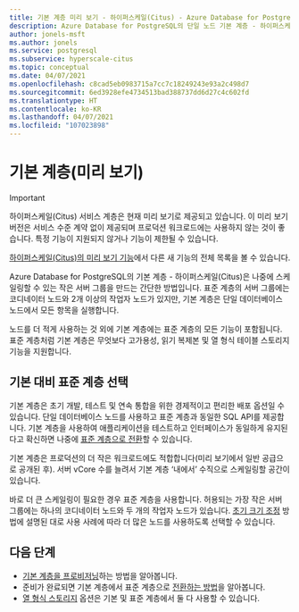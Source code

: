 ```yaml
---
title: 기본 계층 미리 보기 - 하이퍼스케일(Citus) - Azure Database for PostgreSQL
description: Azure Database for PostgreSQL의 단일 노드 기본 계층 - 하이퍼스케일(Citus)
author: jonels-msft
ms.author: jonels
ms.service: postgresql
ms.subservice: hyperscale-citus
ms.topic: conceptual
ms.date: 04/07/2021
ms.openlocfilehash: c8cad5eb0983715a7cc7c18249243e93a2c498d7
ms.sourcegitcommit: 6ed3928efe4734513bad388737dd6d27c4c602fd
ms.translationtype: HT
ms.contentlocale: ko-KR
ms.lasthandoff: 04/07/2021
ms.locfileid: "107023898"
---
```

# <a name="basic-tier-preview"></a>기본 계층(미리 보기)

> [!IMPORTANT]
> 하이퍼스케일(Citus) 서비스 계층은 현재 미리 보기로 제공되고 있습니다.  이 미리 보기 버전은 서비스 수준 계약 없이 제공되며 프로덕션 워크로드에는 사용하지 않는 것이 좋습니다. 특정 기능이 지원되지 않거나 기능이 제한될 수 있습니다.
>
> [하이퍼스케일(Citus)의 미리 보기 기능](hyperscale-preview-features.md)에서 다른 새 기능의 전체 목록을 볼 수 있습니다.

Azure Database for PostgreSQL의 기본 계층 - 하이퍼스케일(Citus)은 나중에 스케일링할 수 있는 작은 서버 그룹을 만드는 간단한 방법입니다. 표준 계층의 서버 그룹에는 코디네이터 노드와 2개 이상의 작업자 노드가 있지만, 기본 계층은 단일 데이터베이스 노드에서 모든 항목을 실행합니다.

노드를 더 적게 사용하는 것 외에 기본 계층에는 표준 계층의 모든 기능이 포함됩니다. 표준 계층처럼 기본 계층은 무엇보다 고가용성, 읽기 복제본 및 열 형식 테이블 스토리지 기능을 지원합니다.

## <a name="choosing-basic-vs-standard-tier"></a>기본 대비 표준 계층 선택

기본 계층은 초기 개발, 테스트 및 연속 통합을 위한 경제적이고 편리한 배포 옵션일 수 있습니다. 단일 데이터베이스 노드를 사용하고 표준 계층과 동일한 SQL API를 제공합니다. 기본 계층을 사용하여 애플리케이션을 테스트하고 인터페이스가 동일하게 유지된다고 확신하면 나중에 [표준 계층으로 전환](howto-hyperscale-scale-grow.md#add-worker-nodes)할 수 있습니다.

기본 계층은 프로덕션의 더 작은 워크로드에도 적합합니다(미리 보기에서 일반 공급으로 공개된 후). 서버 vCore 수를 늘려서 기본 계층 ‘내에서’ 수직으로 스케일링할 공간이 있습니다.

바로 더 큰 스케일링이 필요한 경우 표준 계층을 사용합니다. 허용되는 가장 작은 서버 그룹에는 하나의 코디네이터 노드와 두 개의 작업자 노드가 있습니다. [초기 크기 조정](howto-hyperscale-scale-initial.md) 방법에 설명된 대로 사용 사례에 따라 더 많은 노드를 사용하도록 선택할 수 있습니다.

## <a name="next-steps"></a>다음 단계

* [기본 계층을 프로비저닝](quickstart-create-hyperscale-basic-tier.md)하는 방법을 알아봅니다.
* 준비가 완료되면 기본 계층에서 표준 계층으로 [전환하는 방법](howto-hyperscale-scale-grow.md#add-worker-nodes)을 알아봅니다.
* [열 형식 스토리지](concepts-hyperscale-columnar.md) 옵션은 기본 및 표준 계층에서 둘 다 사용할 수 있습니다.
